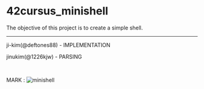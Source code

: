 # 42cursus_minishell

The objective of this project is to create a simple shell.

<hr>

ji-kim(@deftones88) - IMPLEMENTATION

jinukim(@1226kjw) - PARSING


<br>

MARK : ![minishell](https://badge42.herokuapp.com/api/project/ji-kim/minishell)
